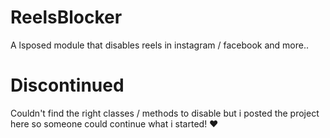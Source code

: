 # ReelsBlocker
A lsposed module that disables reels in instagram / facebook and more..

# Discontinued 
Couldn't find the right classes / methods to disable but i posted the project here so someone could continue what i started! ❤

